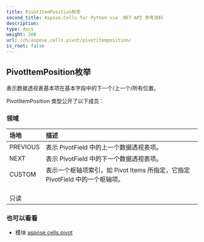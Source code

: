 ```yaml
---
title: PivotItemPosition枚举
second_title: Aspose.Cells for Python via .NET API 参考资料
description:
type: docs
weight: 200
url: /zh/aspose.cells.pivot/pivotitemposition/
is_root: false
---
```

## PivotItemPosition枚举
表示数据透视表基本项在基本字段中的下一个/上一个/所有位置。



PivotItemPosition 类型公开了以下成员：

### 领域
|场地|描述|
| :- | :- |
| PREVIOUS |表示 PivotField 中的上一个数据透视表项。|
| NEXT |表示 PivotField 中的下一个数据透视表项。|
| CUSTOM |表示一个枢轴项索引，如 Pivot Items 所指定，它指定 PivotField 中的一个枢轴项。<br/>只读|



### 也可以看看
* 模块 [aspose.cells.pivot](..)
